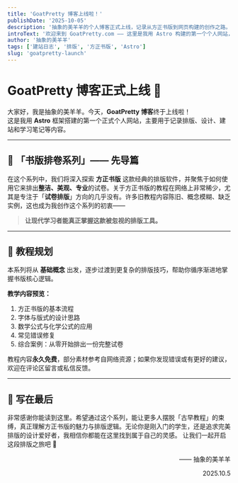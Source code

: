 ```yaml
---
title: 'GoatPretty 博客上线啦！'
publishDate: '2025-10-05'
description: '抽象的美羊羊的个人博客正式上线，记录从方正书版到网页构建的创作之路。'
introText: '欢迎来到 GoatPretty.com —— 这里是我用 Astro 构建的第一个个人网站，也是「书版排卷系列」的起点。'
author: '抽象的美羊羊'
tags: ['建站日志', '排版', '方正书版', 'Astro']
slug: 'goatpretty-launch'
---
```


# GoatPretty 博客正式上线 🎉  
大家好，我是抽象的美羊羊。今天，**GoatPretty 博客**终于上线啦！  
这是我用 **Astro** 框架搭建的第一个正式个人网站，主要用于记录排版、设计、建站和学习笔记等内容。

---

## 📘 「书版排卷系列」—— 先导篇
在这个系列中，我们将深入探索 **方正书版** 这款经典的排版软件，并聚焦于如何使用它来排出**整洁、美观、专业**的试卷。关于方正书版的教程在网络上非常稀少，尤其是专注于「**试卷排版**」方向的几乎没有。许多旧教程内容陈旧、概念模糊、缺乏实例，这也成为我创作这个系列的初衷——  
> **让现代学习者能真正掌握这款被忽视的排版工具。**

---

## 🧩 教程规划
本系列将从 **基础概念** 出发，逐步过渡到更复杂的排版技巧，帮助你循序渐进地掌握书版核心逻辑。

**教学内容预览：**
1. 方正书版的基本流程  
2. 字体与版式的设计思路  
3. 数学公式与化学公式的应用  
4. 常见错误修复
5. 综合案例：从零开始排出一份完整试卷  

教程内容**永久免费**，部分素材参考自网络资源；如果你发现错误或有更好的建议，欢迎在评论区留言或私信反馈。

---

## 💬 写在最后
非常感谢你能读到这里。希望通过这个系列，能让更多人摆脱「古早教程」的束缚，真正理解方正书版的魅力与排版逻辑。无论你是刚入门的学生，还是追求完美排版的设计爱好者，我相信你都能在这里找到属于自己的灵感。
让我们一起开启这段排版之旅吧 🚀

<p style="text-align: right;">—— 抽象的美羊羊</p>
<p style="text-align: right;">2025.10.5</p>
